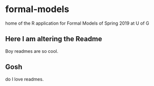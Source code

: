 # formal-models
home of the R application for Formal Models of Spring 2019 at U of G

## Here I am altering the Readme
Boy readmes are so cool. 


## Gosh 
do I love readmes.